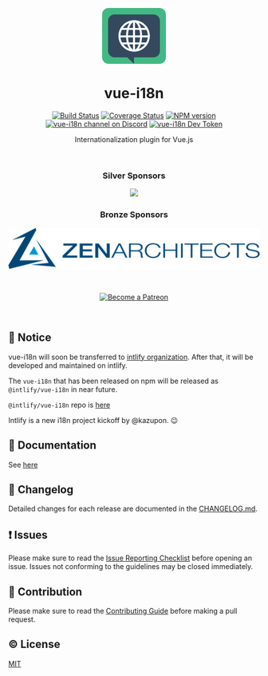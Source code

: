 <p align="center"><img width="128px" height="112px" src="./assets/vue-i18n-logo.png" alt="Vue I18n logo"></p>
<h1 align="center">vue-i18n</h1>
<p align="center">
  <a href="https://circleci.com/gh/kazupon/vue-i18n/tree/dev"><img src="https://circleci.com/gh/kazupon/vue-i18n/tree/dev.svg?style=shield" alt="Build Status"></a>
  <a href="https://codecov.io/gh/kazupon/vue-i18n"><img src="https://codecov.io/gh/kazupon/vue-i18n/branch/dev/graph/badge.svg" alt="Coverage Status"></a>
  <a href="http://badge.fury.io/js/vue-i18n"><img src="https://badge.fury.io/js/vue-i18n.svg" alt="NPM version"></a>
  <a href="https://discord.gg/4yCnk2m"><img src="https://img.shields.io/badge/Discord-join%20chat-738bd7.svg" alt="vue-i18n channel on Discord"></a>
  <a href="https://devtoken.rocks/package/vue-i18n"><img src="https://badge.devtoken.rocks/vue-i18n" alt="vue-i18n Dev Token"></a>
</p>

<p align="center">Internationalization plugin for Vue.js</p>

<br/>

<h3 align="center">Silver Sponsors</h3>

<p align="center">
  <a href="https://www.codeandweb.com/babeledit?utm_campaign=vue-i18n-2019-01" target="_blank">
    <img src="https://raw.githubusercontent.com/kazupon/vue-i18n/dev/vuepress/.vuepress/public/patrons/babeledit.png">
  </a>
</p>

<h3 align="center">Bronze Sponsors</h3>

<p align="center">
  <a href="https://zenarchitects.co.jp/" target="_blank">
    <img src="https://raw.githubusercontent.com/kazupon/vue-i18n/dev/vuepress/.vuepress/public/patrons/zenarchitects.png">
  </a>
</p>

<br/>

<p align="center">
  <a href="https://www.patreon.com/kazupon" target="_blank">
    <img src="https://c5.patreon.com/external/logo/become_a_patron_button.png" alt="Become a Patreon">
  </a>
</p>

<br/>

## :loudspeaker: Notice

vue-i18n will soon be transferred to [intlify organization](https://github.com/intlify). After that, it will be developed and maintained on intlify.

The `vue-i18n` that has been released on npm will be released as `@intlify/vue-i18n` in near future.

`@intlify/vue-i18n` repo is [here](https://github.com/intlify/vue-i18n-next)

Intlify is a new i18n project kickoff by @kazupon. 😉

## :book: Documentation

See [here](http://kazupon.github.io/vue-i18n/)


## :scroll: Changelog

Detailed changes for each release are documented in the [CHANGELOG.md](https://github.com/kazupon/vue-i18n/blob/dev/CHANGELOG.md).


## :exclamation: Issues

Please make sure to read the [Issue Reporting Checklist](https://github.com/kazupon/vue-i18n/blob/dev/CONTRIBUTING.md#issue-reporting-guidelines) before opening an issue. Issues not conforming to the guidelines may be closed immediately.


## :muscle: Contribution

Please make sure to read the [Contributing Guide](https://github.com/kazupon/vue-i18n/blob/dev/CONTRIBUTING.md) before making a pull request.


## :copyright: License

[MIT](http://opensource.org/licenses/MIT)
